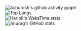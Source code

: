 ![Ashutosh's github activity graph](https://github-readme-activity-graph.vercel.app/graph?username=MegaDrage&theme=tokyo-night)\
![Top Langs](https://github-readme-stats.vercel.app/api/top-langs/?username=MegaDrage&layout=pie&show_icons=true&theme=tokyonight)\
![Harlok's WakaTime stats](https://github-readme-stats.vercel.app/api/wakatime?username=@MegaDrage&layout=compact&show_icons=true&theme=tokyonight)\
![Anurag's GitHub stats](https://github-readme-stats.vercel.app/api?username=MegaDrage&show_icons=true&theme=tokyonight)
